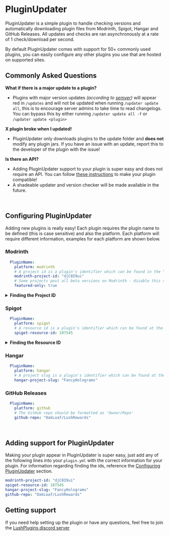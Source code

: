 # PluginUpdater
PluginUpdater is a simple plugin to handle checking versions and automatically downloading plugin files from Modrinth, Spigot, Hangar and GitHub Releases. All updates and checks are ran asynchronously at a rate of 1 check/download per second.

By default PluginUpdater comes with support for 50+ commonly used plugins, you can easily configure any other plugins you use that are hosted on supported sites.

## Commonly Asked Questions
**What if there is a major update to a plugin?**
- Plugins with major version updates _(according to [semver](https://semver.org/))_ will appear red in `/updates` and will not be updated when running `/updater update all`, this is to encourage server admins to take time to read changelogs. You can bypass this by either running `/updater update all -f` or `/updater update <plugin>`

**X plugin broke when I updated!**
- PluginUpdater only downloads plugins to the update folder and **does not** modify any plugin jars. If you have an issue with an update, report this to the developer of the plugin with the issue!

**Is there an API?**
- Adding PluginUpdater support to your plugin is super easy and does not require an API. You can follow [these instructions](https://github.com/OakLoaf/PluginUpdater/blob/master/README.md#adding-support-for-pluginupdater) to make your plugin compatible!
- A shadeable updater and version checker will be made available in the future.

<br>

## Configuring PluginUpdater

Adding new plugins is really easy! Each plugin requires the plugin name to be defined (this is case sensitive) and also the platform. Each platform will require different information, examples for each platform are shown below.

### Modrinth
  
```yml
  PluginName:
    platform: modrinth
    # A project id is a plugin's identifier which can be found in the "Technical Information" section on the Modrinth plugin page, as shown here (The project slug can also be used)
    modrinth-project-id: "djC8I9ui"
    # Some projects post all beta versions on Modrinth - disable this setting if you want to receive updates for all versions including beta versions
    featured-only: true
```

<details><summary><b>Finding the Project ID</b></summary>
  <img src="https://i.imgur.com/bmD3jlx.png"/>
</details>

### Spigot

```yml
  PluginName:
    platform: spigot
    # A resource id is a plugin's identifier which can be found at the end of the page's url
    spigot-resource-id: 107545
```

<details><summary><b>Finding the Resource ID</b></summary>
  <img src="https://i.imgur.com/ONpNxMz.png"/>
</details>

### Hangar

```yml
  PluginName:
    platform: hangar
    # A project slug is a plugin's identifier which can be found at the end of the page's url
    hangar-project-slug: "FancyHolograms"
```

### GitHub Releases

```yml
  PluginName:
    platform: github
    # The GitHub repo should be formatted as 'Owner/Repo'
    github-repo: "OakLoaf/LushRewards"
```

<br>

## Adding support for PluginUpdater
Making your plugin appear in PluginUpdater is super easy, just add any of the following lines into your `plugin.yml` with the correct information for your plugin. For information regarding finding the ids, reference the [Configuring PluginUpdater](https://github.com/OakLoaf/PluginUpdater/blob/master/README.md#configuring-pluginupdater) section.

```yml
modrinth-project-id: "djC8I9ui"
spigot-resource-id: 107545
hangar-project-slug: "FancyHolograms"
github-repo: "OakLoaf/LushRewards"
```

## Getting support
If you need help setting up the plugin or have any questions, feel free to join the [LushPlugins discord server](https://discord.gg/mbPxvAxP3m)
